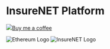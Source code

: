 # InsureNET Platform

[![](https://cdn.buymeacoffee.com/buttons/bmc-new-btn-logo.svg)Buy me a coffee](https://www.buymeacoffee.com/0rlSPxJaU)

![Ethereum Logo](../.gitbook/assets/eth-logo.png) ![InsureNET Logo](../.gitbook/assets/inetlogo.png)

